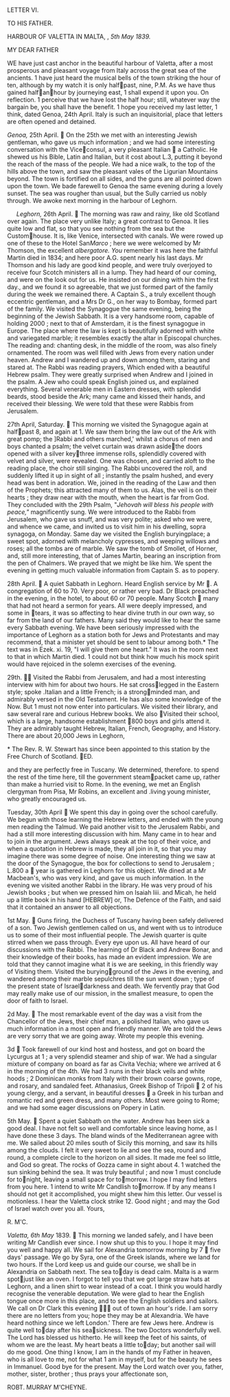 ﻿LETTER VI.

TO HIS FATHER.

HARBOUR OF VALETTA IN MALTA, 							, *5th May 1839.*

MY DEAR FATHER

WE have just cast anchor in the beautiful harbour of Valetta, after a most prosperous and pleasant voyage from Italy across the great sea of the ancients. 1 have just heard the musical bells of the town striking the hour of ten, although by my watch it is only halfpast, nine, P.M. As we have thus gained halfanhour by journeying east, 1 shall expend it upon you. On reflection. 1 perceive that we have lost the half hour; still, whatever way the bargain be, you shall have the benefit. 1 hope you received my last letter, 1 think, dated Genoa, 24th April. Italy is such an inquisitorial, place that letters are often opened and detained.

*Genoa,* 25th April.  On the 25th we met with an interesting Jewish gentleman, who gave us much information ; and we had some interesting conversation with the Viceconsul, a very pleasant Italian  a Catholic. He shewed us his Bible, Latin and Italian, but it cost about L.3, putting it beyond the reach of the mass of the people. We had a nice walk, to the top of the hills above the town, and saw the pleasant vales of the Ligurian Mountains beyond. The town is fortified on all sides, and the guns are all pointed down upon the town. We bade farewell to Genoa the same evening during a lovely sunset. The sea was rougher than usual, but the Sully carried us nobly through. We awoke next morning in the harbour of Leghorn.

`	`*Leghorn,* 26th April.  The morning was raw and rainy, like old Scotland over again. The place very unlike Italy;  a great contrast to Genoa. It lies quite low and flat, so that you see nothing from the sea but the Customhouse. It is, like Venice, intersected with canals. We were rowed up one of these to the Hotel San*Marco* ; here we were welcomed by Mr Thomson, the excellent *albergatore. You* remember it was here the faithful Martin died in 1834; and here poor A.G. spent nearly his last days. Mr Thomson and his lady are good kind people, and were truly overjoyed to receive four Scotch ministers all in a lump. They had heard of our coming, and were on the look out for us. He insisted on our dining with him the first day., and we found it so agreeable, that we just formed part of the family during the week we remained there. A Captain S., a truly excellent though eccentric gentleman, and a Mrs Dr G., on her way to Bombay, formed part of the family. We visited the Synagogue the same evening, being the beginning of the Jewish Sabbath. It is a very handsome room, capable of holding 2000 ; next to that of  Amsterdam, it is the finest synagogue in Europe. The place where the law is kept is beautifully adorned with white and variegated marble; it resembles exactly the altar in Episcopal churches. The reading and: chanting desk, in the middle of the room, was also finely ornamented. The room was well filled with Jews from every nation under heaven. Andrew and I wandered up and down among them, staring and stared at. The Rabbi  was reading prayers, Which ended with a beautiful Hebrew psalm. They were greatly surprised when Andrew and I joined in the psalm. A Jew who could speak English joined us, and explained everything. Several venerable men in Eastern dresses, with splendid beards, stood beside the Ark; many came and kissed their hands, and received their blessing. We were told that these were Rabbis from Jerusalem.

27th April, Saturday.  This morning we visited the Synagogue again at halfpast 8, and again at 1. We saw them bring the law out of the Ark with great pomp; the ]Rabbi and others marched,' whilst a chorus of men and boys chanted a psalm; the velvet curtain was drawn asidethe doors opened with a silver keythree immense rolls, splendidly covered with velvet and silver, were revealed. One was chosen, and carried aloft to the reading place, the choir still singing. The Rabbi uncovered the roll, and suddenly lifted it up in sight of all ; instantly the psalm hushed, and every head was bent in adoration. We, joined in the reading of the Law and then of the Prophets; this attracted many of them to us. Alas, the veil is on their hearts ; they draw near with the mouth, when the heart is far from God. They concluded with the 29th Psalm, "*Jehovah will bless his people with peace,"* magnificently sung. We were introduced to the Rabbi from Jerusalem, who gave us snuff, and was very polite; asked who we were, and whence we came, and invited us to visit him in his dwelling, sopra synagoga, on Monday. Same day we visited the English buryingplace; a sweet spot, adorned with melancholy cypresses, and weeping willows and roses; all the tombs are of marble. We saw the tomb of Smollet, of Horner, and, still more interesting, that of James Martin, bearing an inscription from the pen of Chalmers. We prayed that we might be like him.  We spent the evening in getting much valuable information from Captain S. as to popery.

28th April.  A quiet Sabbath in Leghorn. Heard English service by Mr .   A congregation of 60 to 70. Very poor, or rather very bad. Dr Black preached in the evening, in the hotel, to about 60 or 70 people. Many Scotch  many that had not heard a sermon for years. All were deeply impressed, and some in tears, it was so affecting to hear divine truth in our own way, so far from the land of our fathers. Many said they would like to hear the same every Sabbath evening. We have been seriously impressed with the importance of Leghorn as a station both for Jews and Protestants and may recommend, that a minister yet should be sent to labour among both.\* The text was in Ezek. xi. 19,  "I will give them one heart." It was in the room next to that in which Martin died. 1 could not but think how much his mock spirit would have rejoiced in the solemn exercises of the evening.

29th.  Visited the Rabbi from Jerusalem, and had a most interesting interview with him for about two hours.  He sat crosslegged in the Eastern style; spoke .Italian and a little French; is a strongminded man, and admirably versed in the Old Testament. He has also some knowledge of the Now. But 1 must not now enter into particulars. We visited their library, and saw several rare and curious Hebrew books. We also Visited their school, which is a large, handsome establishment 800 boys and girls attend it. They are admirably taught Hebrew, Italian, French, Geography, and History. There are about 20,000 Jews in Leghorn,

\*	The Rev. R. W. Stewart has since been appointed to this station by the Free Church of Scotland. ED.

and they are perfectly free in Tuscany. We determined, therefore. to spend the rest of the time here, till the government steampacket came up, rather than make a hurried visit to Rome. In the evening, we met an English clergyman from Pisa, Mr Robins, an excellent and .living young minister, who greatly encouraged us.

Tuesday, 30th April  We spent this day in going over the school carefully. We begun with those learning the Hebrew letters, and ended with the young men reading the Talmud. We paid another visit to the Jerusalem Rabbi, and had a still more interesting discussion with him. Many came in to hear and to join in the argument. Jews always speak at the top of their voice, and when a quotation in Hebrew is made, they all join in it, so that you may imagine there was some degree of noise. One interesting thing we saw at the door of the Synagogue, the box for collections to send to Jerusalem ; L.800 a  year is gathered in Leghorn for this object. We dined at a Mr Macbean's, who was very kind, and gave us much information. In the evening we visited another Rabbi in the library. He was very proud of his Jewish books ; but when we pressed him on Isaiah liii. and Micah, he held up a little book in his hand [HEBREW] or, The Defence of the Faith, and said that it contained an answer to all objections.

1st May.  Guns firing, the Duchess of Tuscany having been safely delivered of a son. Two Jewish gentlemen called on us, and went with us to introduce us to some of their most influential people. The Jewish quarter is quite stirred when we pass through. Every eye upon us. All have heard of our discussions with the Rabbi. The learning of Dr Black and Andrew Bonar, and their knowledge of their books, has made an evident impression. We are told that they cannot imagine what it is we are seeking, in this friendly way of Visiting them. Visited the buryingground of the Jews in the evening, and wandered among their marble sepulchres till the sun went down ; type of the present state of Israeldarkness and death. We fervently pray that God may really make use of our mission, in the smallest measure, to open the door of faith to Israel.

2d May.  The most remarkable event of the day was a visit from the Chancellor of the Jews, their chief man, a polished Italian, who gave us much information in a most open and friendly manner. We are told the Jews are very sorry that we are going away. Wrote my people this evening.

3d  Took farewell of our kind host and hostess, and got on board the Lycurgus at 1 ; a very splendid steamer and ship of war. We had a singular mixture of company on board as far as Civita Vechia; where we arrived at 6 in the morning of the 4th. We had 3 nuns in their black veils and white hoods ; 2 Dominican monks from Italy with their brown coarse gowns, rope, and rosary, and sandaled feet. Athanasius, Greek Bishop of Tripoli  2 of his young clergy, and a servant, in beautiful dresses  a Greek in his turban and romantic red and green dress, and many others. Most were going to Rome; and we had some eager discussions on Popery in Latin.

5th May.  Spent a quiet Sabbath on the water. Andrew has been sick a good deal. I have not felt so well and comfortable since leaving home, as I have done these 3 days. The bland winds of the Mediterranean agree with me. We sailed about 20 miles south of Sicily this morning, and saw its hills among the clouds. I felt it very sweet to lie and see the sea, round and round, a complete circle to the horizon on all sides. It made me feel so little, and God so great. The rocks of Gozza came in sight about 4. 1 watched the sun sinking behind the sea. It was truly beautiful ; and now 1 must conclude for tonight, leaving a small space for tomorrow. I hope I may find letters from you here. 1 intend to write Mr Candlish tomorrow. If by any means I should not get it accomplished, you might shew him this letter. Our vessel is motionless. I hear the Valetta clock strike 12. Good night ; and may the God of Israel watch over you all. Yours,

R. M'C.

*Valetta, 6th May* 1839.  This morning we landed safely, and I have been writing Mr Candlish ever since. I now shut up this to you. I hope it may find you well and happy all. We sail for Alexandria tomorrow morning by 7  five days' passage. We go by Syra, one of the Greek islands, where we land for two hours. If the Lord keep us and guide our course, we shall be in Alexandria on Sabbath next. The sea today is dead calm. Malta is a warm spotjust like an oven. I forgot to tell you that we got large straw hats at Leghorn, and a linen shirt to wear instead of a coat. I think you would hardly recognise the venerable deputation. We were glad to hear the English tongue once more in this place, and to see the English soldiers and sailors. We call on Dr Clark this evening  out of town an hour's ride. I am sorry there are no letters from you; hope they may be at Alexandria. We have heard nothing since we left London.' There are few Jews here. Andrew is quite well today after his seasickness. The two Doctors wonderfully well. The Lord has blessed us hitherto. He will keep the feet of his saints, of whom we are the least. My heart beats a little today; but another sail will do me good. One thing I know, I am in the hands of my Father in heaven, who is all love to me, not for what 1 am in myself, but for the beauty he sees in Immanuel. Good bye for the present. May the Lord watch over you, father, mother, sister, brother ; thus prays your affectionate son,

ROBT. MURRAY M'CHEYNE.

